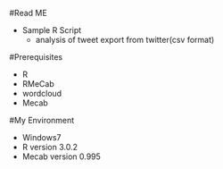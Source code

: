 #Read ME
- Sample R Script
	- analysis of tweet export from twitter(csv format) 

#Prerequisites
- R
 - RMeCab
 - wordcloud
- Mecab

#My Environment
- Windows7
- R version 3.0.2 
- Mecab version 0.995
